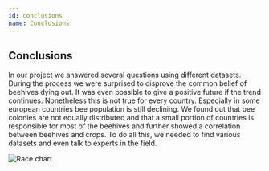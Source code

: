 ```yaml
---
id: conclusions
name: Conclusions
---
```


## Conclusions
In our project we answered several questions using different datasets. During the process we were surprised to disprove the common belief of beehives dying out. It was even possible to give a positive future if the trend continues. Nonetheless this is not true for every country. Especially in some european countries bee population is still declining. We found out that bee colonies are not equally distributed and that a small portion of countries is responsible for most of the beehives and further showed a correlation between beehives and crops. To do all this, we needed to find various datasets and even talk to experts in the field.

<img src="../plots/race_chart5.gif" alt="Race chart" title="Race chart&quot; " style="border-radius:0" />